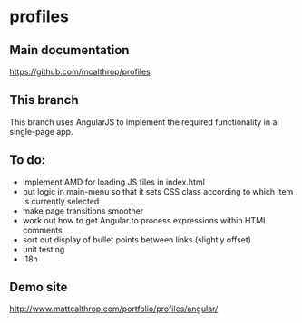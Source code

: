 profiles
====

## Main documentation
https://github.com/mcalthrop/profiles

## This branch
This branch uses AngularJS to implement the required functionality in a single-page app.

## To do:
- implement AMD for loading JS files in index.html
- put logic in main-menu so that it sets CSS class according to which item is currently selected
- make page transitions smoother
- work out how to get Angular to process expressions within HTML comments
- sort out display of bullet points between links (slightly offset)
- unit testing
- i18n

## Demo site
http://www.mattcalthrop.com/portfolio/profiles/angular/
